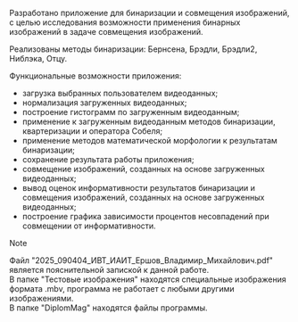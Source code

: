 Разработано приложение для бинаризации и совмещения изображений, с целью исследования возможности применения бинарных изображений в задаче совмещения изображений.  

Реализованы методы бинаризации: Бернсена, Брэдли, Брэдли2, Ниблэка, Отцу.

Функциональные возможности приложения:  
- загрузка выбранных пользователем видеоданных;  
- нормализация загруженных видеоданных;  
- построение гистограмм по загруженным видеоданным;  
- применение к загруженным видеоданным методов бинаризации, квартеризации и оператора Собеля;  
- применение методов математической морфологии к результатам бинаризации;  
- сохранение результата работы приложения;  
- совмещение изображений, созданных на основе загруженных видеоданных;  
- вывод оценок информативности результатов бинаризации и совмещения изображений, созданных на основе загруженных видеоданных;  
- построение графика зависимости процентов несовпадений при совмещении от информативности.  
> [!NOTE]
> Файл "2025_090404_ИВТ_ИАИТ_Ершов_Владимир_Михайлович.pdf" является пояснительной запиской к данной работе.  
В папке "Тестовые изображения" находятся специальные изображения формата .mbv, программа не работает с любыми другими изображениями.  
В папке "DiplomMag" находятся файлы программы.  
